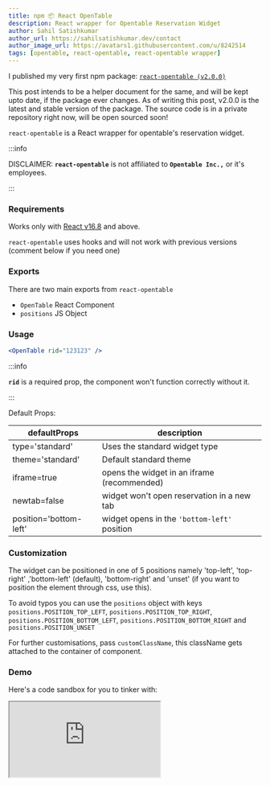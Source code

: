 ```yaml
---
title: npm 📦 React OpenTable
description: React wrapper for Opentable Reservation Widget
author: Sahil Satishkumar
author_url: https://sahilsatishkumar.dev/contact
author_image_url: https://avatars1.githubusercontent.com/u/8242514
tags: [opentable, react-opentable, react-opentable wrapper]
---
```


I published my very first npm package: [`react-opentable (v2.0.0)`](https://www.npmjs.com/package/react-opentable)

This post intends to be a helper document for the same, and will be kept upto date, if the package ever changes. As of writing this post, v2.0.0 is the latest and stable version of the package. The source code is in a private repository right now, will be open sourced soon!

`react-opentable` is a React wrapper for opentable's reservation widget.

:::info

DISCLAIMER: **`react-opentable`** is not affiliated to **`Opentable Inc.,`** or it's employees.

:::

### Requirements

Works only with [React v16.8](https://reactjs.org/blog/2019/02/06/react-v16.8.0.html) and above.

`react-opentable` uses hooks and will not work with previous versions (comment below if you need one)

### Exports

There are two main exports from `react-opentable`

- `OpenTable` React Component
- `positions` JS Object

### Usage

```jsx OpenTable Component
<OpenTable rid="123123" />
```

:::info

**`rid`** is a required prop, the component won't function correctly without it.

:::

Default Props:

| defaultProps           | description                                  |
| ---------------------- | -------------------------------------------- |
| type='standard'        | Uses the standard widget type                |
| theme='standard'       | Default standard theme                       |
| iframe=true            | opens the widget in an iframe (recommended)  |
| newtab=false           | widget won't open reservation in a new tab   |
| position='bottom-left' | widget opens in the `'bottom-left'` position |

### Customization

The widget can be positioned in one of 5 positions namely 'top-left', 'top-right' ,'bottom-left' (default), 'bottom-right' and 'unset' (if you want to position the element through css, use this).

To avoid typos you can use the `positions` object with keys `positions.POSITION_TOP_LEFT`, `positions.POSITION_TOP_RIGHT`, `positions.POSITION_BOTTOM_LEFT`, `positions.POSITION_BOTTOM_RIGHT` and `positions.POSITION_UNSET`

For further customisations, pass `customClassName`, this className gets attached to the container of component.

### Demo

Here's a code sandbox for you to tinker with:

<iframe src="https://codesandbox.io/embed/unruffled-snow-0zmiw?fontsize=14&hidenavigation=1&theme=light" style={{width: '100%', height: '500px', border: 0, borderRadius: '4px', overflow: 'hidden'}} title="unruffled-snow-0zmiw" allow="accelerometer; ambient-light-sensor; camera; encrypted-media; geolocation; gyroscope; hid; microphone; midi; payment; usb; vr; xr-spatial-tracking" sandbox="allow-forms allow-modals allow-popups allow-presentation allow-same-origin allow-scripts" />

### Need feedback

Do let me know how can I make this components more useful for you :grin:
